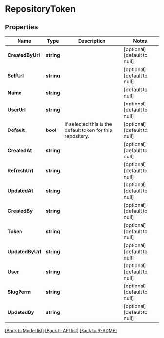 # RepositoryToken

## Properties
Name | Type | Description | Notes
------------ | ------------- | ------------- | -------------
**CreatedByUrl** | **string** |  | [optional] [default to null]
**SelfUrl** | **string** |  | [optional] [default to null]
**Name** | **string** |  | [default to null]
**UserUrl** | **string** |  | [optional] [default to null]
**Default_** | **bool** | If selected this is the default token for this repository. | [optional] [default to null]
**CreatedAt** | **string** |  | [optional] [default to null]
**RefreshUrl** | **string** |  | [optional] [default to null]
**UpdatedAt** | **string** |  | [optional] [default to null]
**CreatedBy** | **string** |  | [optional] [default to null]
**Token** | **string** |  | [optional] [default to null]
**UpdatedByUrl** | **string** |  | [optional] [default to null]
**User** | **string** |  | [optional] [default to null]
**SlugPerm** | **string** |  | [optional] [default to null]
**UpdatedBy** | **string** |  | [optional] [default to null]

[[Back to Model list]](../README.md#documentation-for-models) [[Back to API list]](../README.md#documentation-for-api-endpoints) [[Back to README]](../README.md)


